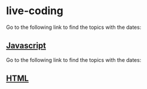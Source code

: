 # live-coding

Go to the following link to find the topics with the dates:
## [Javascript](README-JS.md)

Go to the following link to find the topics with the dates:
## [HTML](README-HTML.md)
